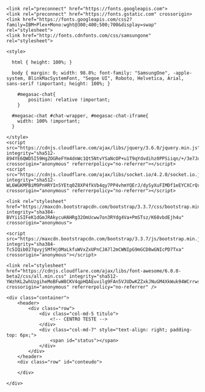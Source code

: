 <!DOCTYPE html>
<html>
  <head>
    <title>Controle Tallos</title>
	
	<link rel="preconnect" href="https://fonts.googleapis.com">
	<link rel="preconnect" href="https://fonts.gstatic.com" crossorigin>
	<link href="https://fonts.googleapis.com/css2?family=IBM+Plex+Mono:wght@300;400;500;700&display=swap" rel="stylesheet">
	<link href="http://fonts.cdnfonts.com/css/samsungone" rel="stylesheet">
	
    <style>
	  
	  html { height: 100%; }
	
      body { margin: 0; width: 98.8%; font-family: "SamsungOne", -apple-system, BlinkMacSystemFont, "Segoe UI", Roboto, Helvetica, Arial, sans-serif !important; height: 100%; }

		#megasac-chat{
			position: relative !important;
		}

      #megasac-chat #chat-wrapper, #megasac-chat-iframe{
		width: 100% !important;
	  }
	  
    </style>
	<script src="https://cdnjs.cloudflare.com/ajax/libs/jquery/3.6.0/jquery.min.js" integrity="sha512-894YE6QWD5I59HgZOGReFYm4dnWc1Qt5NtvYSaNcOP+u1T9qYdvdihz0PPSiiqn/+/3e7Jo4EaG7TubfWGUrMQ==" crossorigin="anonymous" referrerpolicy="no-referrer"></script>
	<script src="https://cdnjs.cloudflare.com/ajax/libs/socket.io/4.2.0/socket.io.js" integrity="sha512-WL6WGKMPBiM9PnHRYIn5YEtq0Z8XP4fkVb4qy7PP4vhmYQErJ/dySyXuFIMDf1eEYCXCrQrMJfkNwKc9gsjTjA==" crossorigin="anonymous" referrerpolicy="no-referrer"></script>
	
	<link rel="stylesheet" href="https://maxcdn.bootstrapcdn.com/bootstrap/3.3.7/css/bootstrap.min.css" integrity="sha384-BVYiiSIFeK1dGmJRAkycuHAHRg32OmUcww7on3RYdg4Va+PmSTsz/K68vbdEjh4u" crossorigin="anonymous">
	
	<script src="https://maxcdn.bootstrapcdn.com/bootstrap/3.3.7/js/bootstrap.min.js" integrity="sha384-Tc5IQib027qvyjSMfHjOMaLkfuWVxZxUPnCJA7l2mCWNIpG9mGCD8wGNIcPD7Txa" crossorigin="anonymous"></script>
	
	<link rel="stylesheet" href="https://cdnjs.cloudflare.com/ajax/libs/font-awesome/6.0.0-beta2/css/all.min.css" integrity="sha512-YWzhKL2whUzgiheMoBFwW8CKV4qpHQAEuvilg9FAn5VJUDwKZZxkJNuGM4XkWuk94WCrrwslk8yWNGmY1EduTA==" crossorigin="anonymous" referrerpolicy="no-referrer" />
	
  </head>
  <body>

	<div class="container">
		<header>
			<div class="row">
				<div class="col-md-5 titulo">
					<!-- CENTRO TESTE -->
				</div>
				<div class="col-md-7" style="text-align: right; padding-top: 6px;">
					<span id="status"></span>
				</div>
			</div>
		</header>
		<div class="row" id="conteudo">
			
		</div>
		
	</div>

	
  </body>
  
  <script>
  
  $(document).ready(function(){
  
	(function() {
    window.megasac_c = '60958f8802d7b46cb01feb65';
    window.megasac_widget = 'integration-1';
    var s = document.createElement('script');
    s.setAttribute('src', 'https://kong.tallos.com.br:18000/megasac-api/widget/v2/load-scripts?load=1647611568433');
    s.onload = function() {
			document.getElementById('megasac-button').style.background = 'url(https://cdn.tallos.com.br/tallos-chat/public/images/logos/60958f883dcbb81a25a04e6b.png?load=1647611568433), url(https://cdn.tallos.com.br/tallos-chat/public/images/logos/avatar.png?load=1647611568433) center no-repeat #000';
			document.getElementById('megasac-button').style.backgroundPosition = 'center center';
			document.getElementById('megasac-button').style.backgroundSize = '105% 105%';
			document.getElementById('megasac-button').click()
		};
		document.getElementById('conteudo').appendChild(s);
	})();
		
	});  
	</script>
  
</html>
